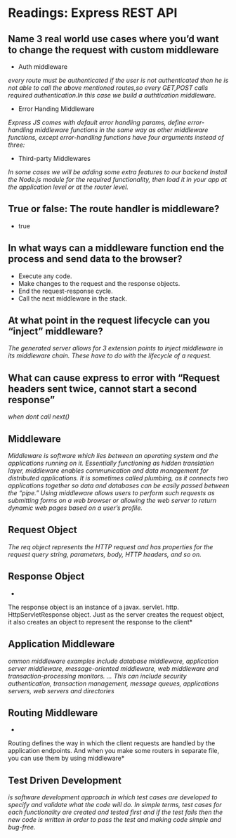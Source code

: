 # Readings: Express REST API


## Name 3 real world use cases where you’d want to change the request with custom middleware
- Auth middleware

*every route must be authenticated if the user is not authenticated then he is not able to call the above mentioned routes,so every GET,POST calls required authentication.In this case we build a authtication middleware.*

- Error Handing Middleware

 *Express JS comes with default error handling params, define error-handling middleware functions in the same way as other middleware functions, except error-handling functions have four arguments instead of three:*

- Third-party Middlewares

 *In some cases we will be adding some extra features to our backend
Install the Node.js module for the required functionality, then load it in your app at the application level or at the router level.*



## True or false: The route handler is middleware?
- true 


## In what ways can a middleware function end the process and send data to the browser?


- Execute any code.
- Make changes to the request and the response objects.
- End the request-response cycle.
- Call the next middleware in the stack.


## At what point in the request lifecycle can you “inject” middleware?
*The generated server allows for 3 extension points to inject middleware in its middleware chain. These have to do with the lifecycle of a request.*



## What can cause express to error with “Request headers sent twice, cannot start a second response”

*when dont call next()*


## Middleware

*Middleware is software which lies between an operating system and the applications running on it. Essentially functioning as hidden translation layer, middleware enables communication and data management for distributed applications. It is sometimes called plumbing, as it connects two applications together so data and databases can be easily passed between the “pipe.” Using middleware allows users to perform such requests as submitting forms on a web browser or allowing the web server to return dynamic web pages based on a user’s profile.*


## Request Object

*The req object represents the HTTP request and has properties for the request query string, parameters, body, HTTP headers, and so on.*



## Response Object

*
The response object is an instance of a javax. servlet. http. HttpServletResponse object. Just as the server creates the request object, it also creates an object to represent the response to the client*



## Application Middleware


*ommon middleware examples include database middleware, application server middleware, message-oriented middleware, web middleware and transaction-processing monitors. ... This can include security authentication, transaction management, message queues, applications servers, web servers and directories*




## Routing Middleware


*
Routing defines the way in which the client requests are handled by the application endpoints. And when you make some routers in separate file, you can use them by using middleware*


## Test Driven Development

*is software development approach in which test cases are developed to specify and validate what the code will do. In simple terms, test cases for each functionality are created and tested first and if the test fails then the new code is written in order to pass the test and making code simple and bug-free.*